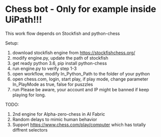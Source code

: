# Chess bot - Only for example inside UiPath!!!

This work flow depends on Stockfish and python-chess 

Setup:
1. download stockfish engine from https://stockfishchess.org/
2. modify engine.py, update the path of stockfish
3. get ready python 3.6, pip install python-chess
4. run engine.py to verify step 1-3
5. open workflow, modify In_Python_Path to the folder of your python
6. open chess.com, login, start play, if play mode, change parameter In_PlayMode as true, false for puszzles
7. run
Please be aware, your account and IP might be banned if keep playing for long.

TODO:
1. 2nd engine for Alpha-zero-chess in AI Fabric
2. Random delays to mimic human behavior  
3. Support https://www.chess.com/play/computer which has totally diffrent selectors

